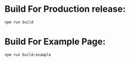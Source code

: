 # Build For Production release:

```
npm run build
```

# Build For Example Page:

```
npm run build:example
```
